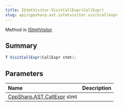 ```yaml
---
title: IStmtVisitor.VisitCallExpr(CallExpr)
slug: api/cppsharp.ast.istmtvisitor.visitcallexpr
---
```

Method in [IStmtVisitor](/api/cppsharp/ast/istmtvisitor)

## Summary



```csharp
T VisitCallExpr(CallExpr stmt);
```

## Parameters

|Name|Description|
|:---|:---|
|[CppSharp.AST.CallExpr](/api/cppsharp/ast/callexpr) stmt||

